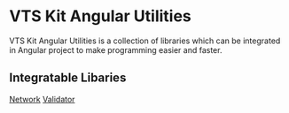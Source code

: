 # VTS Kit Angular Utilities

VTS Kit Angular Utilities is a collection of libraries which can be integrated in Angular project to make programming easier and faster.

## Integratable Libaries

[Network](/libs/network)
[Validator](/libs/validator)
